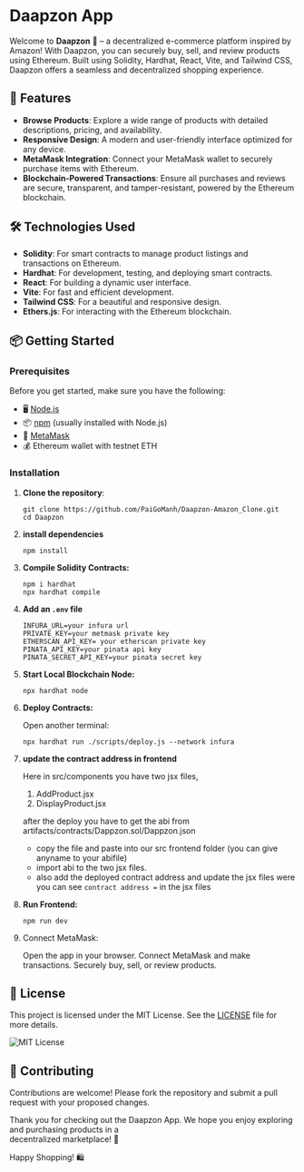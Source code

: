 # Daapzon App

Welcome to **Daapzon** 🛒 – a decentralized e-commerce platform inspired by Amazon! With Daapzon, you can securely buy, sell, and review products using Ethereum. Built using Solidity, Hardhat, React, Vite, and Tailwind CSS, Daapzon offers a seamless and decentralized shopping experience.

## 🚀 Features

- **Browse Products**: Explore a wide range of products with detailed descriptions, pricing, and availability.
- **Responsive Design**: A modern and user-friendly interface optimized for any device.
- **MetaMask Integration**: Connect your MetaMask wallet to securely purchase items with Ethereum.
- **Blockchain-Powered Transactions**: Ensure all purchases and reviews are secure, transparent, and tamper-resistant, powered by the Ethereum blockchain.

## 🛠️ Technologies Used

- **Solidity**: For smart contracts to manage product listings and transactions on Ethereum.
- **Hardhat**: For development, testing, and deploying smart contracts.
- **React**: For building a dynamic user interface.
- **Vite**: For fast and efficient development.
- **Tailwind CSS**: For a beautiful and responsive design.
- **Ethers.js**: For interacting with the Ethereum blockchain.

## 📦 Getting Started

### Prerequisites

Before you get started, make sure you have the following:

- 🖥 [Node.js](https://nodejs.org/)
- 📦 [npm](https://www.npmjs.com/) (usually installed with Node.js)
- 🔐 [MetaMask](https://metamask.io/)
- 💰 Ethereum wallet with testnet ETH

### Installation

1. **Clone the repository**:

   ```
   git clone https://github.com/PaiGoManh/Daapzon-Amazon_Clone.git
   cd Daapzon
   
   ```
2. **install dependencies**
   
   ```
   npm install
   ```
4. **Compile Solidity Contracts:**

   ```
   npm i hardhat
   npx hardhat compile
   ```
5. **Add an ``.env`` file**
   
   ```
   INFURA_URL=your infura url
   PRIVATE_KEY=your metmask private key
   ETHERSCAN_API_KEY= your etherscan private key
   PINATA_API_KEY=your pinata api key
   PINATA_SECRET_API_KEY=your pinata secret key
   ```
6. **Start Local Blockchain Node:**

   ```
   npx hardhat node
   ```
7. **Deploy Contracts:**

   Open another terminal:

   ```
   npx hardhat run ./scripts/deploy.js --network infura
   ```
8. **update the contract address in frontend**

   Here in src/components you have two jsx files,
      1. AddProduct.jsx
      2. DisplayProduct.jsx
   
   after the deploy you have to get the abi from artifacts/contracts/Dappzon.sol/Dappzon.json
   - copy the file and paste into our src frontend folder (you can give anyname to your abifile)
   - import abi to the two jsx files.
   - also add the deployed contract address and update the jsx files
        were you can see
           ```
              contract address =
           ```
        in the jsx files
     
9. **Run Frontend:**

    ```
    npm run dev
    ```
10. Connect MetaMask:

      Open the app in your browser.
      Connect MetaMask and make transactions.
      Securely buy, sell, or review products.

## 📜 License
This project is licensed under the MIT License. See the [LICENSE](LICENSE) file for more details.

![MIT License](https://img.shields.io/badge/License-MIT-blue.svg)


## 🙌 Contributing
   
   Contributions are welcome! Please fork the repository and submit a pull request with your proposed changes.
   
   Thank you for checking out the Daapzon App. We hope you enjoy exploring and purchasing products in a       
   decentralized marketplace! 🎉
   
   Happy Shopping! 🛍️

